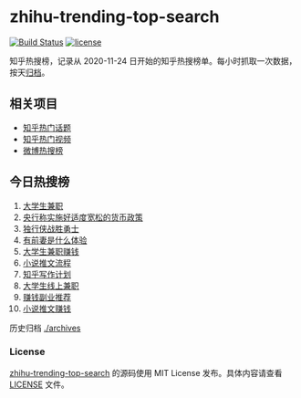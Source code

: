 # zhihu-trending-top-search

[![Build Status](https://github.com/justjavac/zhihu-trending-top-search/workflows/ci/badge.svg?branch=main)](https://github.com/justjavac/zhihu-trending-top-search/actions)
[![license](https://img.shields.io/github/license/justjavac/zhihu-trending-top-search)](https://github.com/justjavac/zhihu-trending-top-search/blob/main/LICENSE)

知乎热搜榜，记录从 2020-11-24 日开始的知乎热搜榜单。每小时抓取一次数据，按天[归档](./archives)。

## 相关项目

- [知乎热门话题](https://github.com/justjavac/zhihu-trending-hot-questions)
- [知乎热门视频](https://github.com/justjavac/zhihu-trending-hot-video)
- [微博热搜榜](https://github.com/justjavac/weibo-trending-hot-search)

## 今日热搜榜

<!-- BEGIN -->
<!-- 最后更新时间 Sun Feb 16 2025 16:11:31 GMT+0800 (China Standard Time) -->

1. [大学生兼职](https://www.zhihu.com/search?q=%E5%A4%A7%E5%AD%A6%E7%94%9F%E5%85%BC%E8%81%8C)
1. [央行称实施好适度宽松的货币政策](https://www.zhihu.com/search?q=%E5%A4%AE%E8%A1%8C%E7%A7%B0%E5%AE%9E%E6%96%BD%E5%A5%BD%E9%80%82%E5%BA%A6%E5%AE%BD%E6%9D%BE%E7%9A%84%E8%B4%A7%E5%B8%81%E6%94%BF%E7%AD%96)
1. [独行侠战胜勇士](https://www.zhihu.com/search?q=%E7%8B%AC%E8%A1%8C%E4%BE%A0%E6%88%98%E8%83%9C%E5%8B%87%E5%A3%AB)
1. [有前妻是什么体验](https://www.zhihu.com/search?q=%E6%9C%89%E5%89%8D%E5%A6%BB%E6%98%AF%E4%BB%80%E4%B9%88%E4%BD%93%E9%AA%8C)
1. [大学生兼职赚钱](https://www.zhihu.com/search?q=%E5%A4%A7%E5%AD%A6%E7%94%9F%E5%85%BC%E8%81%8C%E8%B5%9A%E9%92%B1)
1. [小说推文流程](https://www.zhihu.com/search?q=%E5%B0%8F%E8%AF%B4%E6%8E%A8%E6%96%87%E6%B5%81%E7%A8%8B)
1. [知乎写作计划](https://www.zhihu.com/search?q=%E7%9F%A5%E4%B9%8E%E5%86%99%E4%BD%9C%E8%AE%A1%E5%88%92)
1. [大学生线上兼职](https://www.zhihu.com/search?q=%E5%A4%A7%E5%AD%A6%E7%94%9F%E7%BA%BF%E4%B8%8A%E5%85%BC%E8%81%8C)
1. [赚钱副业推荐](https://www.zhihu.com/search?q=%E8%B5%9A%E9%92%B1%E5%89%AF%E4%B8%9A%E6%8E%A8%E8%8D%90)
1. [小说推文赚钱](https://www.zhihu.com/search?q=%E5%B0%8F%E8%AF%B4%E6%8E%A8%E6%96%87%E8%B5%9A%E9%92%B1)

<!-- END -->

历史归档 [./archives](./archives)

### License

[zhihu-trending-top-search](https://github.com/justjavac/zhihu-trending-top-search) 的源码使用 MIT License
发布。具体内容请查看 [LICENSE](./LICENSE) 文件。
